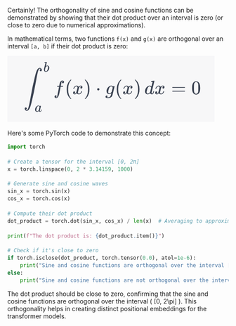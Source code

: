Certainly! The orthogonality of sine and cosine functions can be demonstrated by showing that their dot product over an interval is zero (or close to zero due to numerical approximations).

In mathematical terms, two functions `f(x)` and `g(x)` are orthogonal over an interval `[a, b]` if their dot product is zero:

![Dot Product Orthogonal Image](../../../images/dot_product_orthogonal.png)

Here's some PyTorch code to demonstrate this concept:

```python
import torch

# Create a tensor for the interval [0, 2π]
x = torch.linspace(0, 2 * 3.14159, 1000)

# Generate sine and cosine waves
sin_x = torch.sin(x)
cos_x = torch.cos(x)

# Compute their dot product
dot_product = torch.dot(sin_x, cos_x) / len(x)  # Averaging to approximate integration

print(f"The dot product is: {dot_product.item()}")

# Check if it's close to zero
if torch.isclose(dot_product, torch.tensor(0.0), atol=1e-6):
    print("Sine and cosine functions are orthogonal over the interval [0, 2π].")
else:
    print("Sine and cosine functions are not orthogonal over the interval [0, 2π].")
```

The dot product should be close to zero, confirming that the sine and cosine functions are orthogonal over the interval \( [0, 2\pi] \). This orthogonality helps in creating distinct positional embeddings for the transformer models.